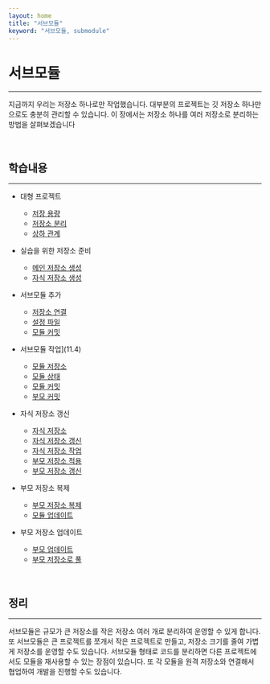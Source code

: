 ```yaml
---
layout: home
title: "서브모듈"
keyword: "서브모듈, submodule"
---
```


# 서브모듈
---
지금까지 우리는 저장소 하나로만 작업했습니다. 대부분의 프로젝트는 깃 저장소 하나만으로도 충분히 관리할 수 있습니다. 
이 장에서는 저장소 하나를 여러 저장소로 분리하는 방법을 살펴보겠습니다

<br>

## 학습내용
---

* 대형 프로젝트
    + [저장 용량](11.1)
    + [저장소 분리](11.1)
    + [상하 관계](11.1)

* 실습을 위한 저장소 준비
    + [메인 저장소 생성](11.2)
    + [자식 저장소 생성](11.2)

* 서브모듈 추가
    + [저장소 연결](11.3)
    + [설정 파일](11.3)
    + [모듈 커밋](11.3)

* 서브모듈 작업](11.4)
    + [모듈 저장소](11.4)
    + [모듈 상태](11.4) 
    + [모듈 커밋](11.4) 
    + [부모 커밋](11.4) 

* 자식 저장소 갱신 
    + [자식 저장소](11.5) 
    + [자식 저장소 갱신](11.5) 
    + [자식 저장소 작업](11.5) 
    + [부모 저장소 적용](11.5) 
    + [부모 저장소 갱신](11.5) 

* 부모 저장소 복제
    + [부모 저장소 복제](11.6)  
    + [모듈 업데이트](11.6)  

* 부모 저장소 업데이트
    + [부모 업데이트](11.7)  
    + [부모 저장소로 풀](11.7)  

<br>

## 정리
---
서브모듈은 규모가 큰 저장소를 작은 저장소 여러 개로 분리하여 운영할 수 있게 합니다. 또 서브모듈은 큰 프로젝트를 쪼개서 작은 프로젝트로 만들고, 저장소 크기를 줄여 가볍게 저장소를 운영할 수도 있습니다. 서브모듈 형태로 코드를 분리하면 다른 프로젝트에서도 모듈을 재사용할 수 있는 장점이 있습니다. 또 각 모듈을 원격 저장소와 연결해서 협업하여 개발을 진행할 수도 있습니다.  

<br><br>